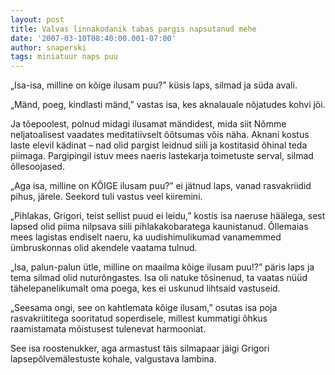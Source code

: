 ```yaml
---
layout: post
title: Valvas linnakodanik tabas pargis napsutanud mehe
date: '2007-03-10T08:40:00.001-07:00'
author: snaperski
tags: miniatuur naps puu
---
```

„Isa-isa, milline on kõige ilusam puu?” küsis laps, silmad ja süda avali.

„Mänd, poeg, kindlasti mänd,” vastas isa, kes aknalauale nõjatudes kohvi jõi.

Ja tõepoolest, polnud midagi ilusamat mändidest, mida siit Nõmme neljatoalisest
vaadates meditatiivselt õõtsumas võis näha. Aknani kostus laste elevil kädinat – nad olid pargist leidnud siili ja kostitasid õhinal teda piimaga. Pargipingil istuv mees naeris lastekarja toimetuste serval, silmad õllesoojased.

„Aga isa, milline on KÕIGE ilusam puu?” ei jätnud laps, vanad rasvakriidid pihus, järele. Seekord tuli vastus veel kiiremini.

„Pihlakas, Grigori, teist sellist puud ei leidu,” kostis isa naeruse häälega, sest lapsed olid piima nilpsava siili pihlakakobaratega kaunistanud. Õllemaias mees lagistas endiselt naeru, ka uudishimulikumad vanamemmed ümbruskonnas olid akendele vaatama tulnud.

„Isa, palun-palun ütle, milline on maailma kõige ilusam puu!?” päris laps ja tema silmad olid nuturõngastes. Isa oli natuke tõsinenud, ta vaatas nüüd tähelepanelikumalt oma poega, kes ei uskunud lihtsaid vastuseid.

„Seesama ongi, see on kahtlemata kõige ilusam,” osutas isa poja rasvakriititega sooritatud soperdisele, millest kummatigi õhkus raamistamata mõistusest tulenevat harmooniat.

See isa roostenukker, aga armastust täis silmapaar jäigi Grigori lapsepõlvemälestuste kohale, valgustava lambina.
